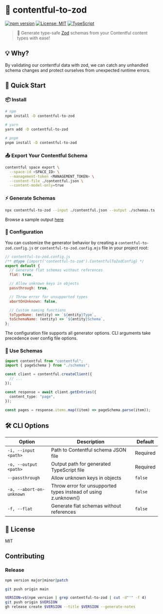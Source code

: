 # 🚀 contentful-to-zod

[![npm version](https://img.shields.io/npm/v/contentful-to-zod.svg)](https://www.npmjs.com/package/contentful-to-zod)
[![License: MIT](https://img.shields.io/badge/License-MIT-yellow.svg)](https://opensource.org/licenses/MIT)
[![TypeScript](https://img.shields.io/badge/TypeScript-Ready-blue.svg)](https://www.typescriptlang.org/)

> 🔄 Generate type-safe [Zod](https://github.com/colinhacks/zod) schemas from your Contentful content types with ease!

## 💡 Why?

By validating our contentful data with zod, we can catch any unhandled schema changes and protect ourselves from unexpected runtime errors.

## 🚀 Quick Start

### 📦 Install

```bash
# npm
npm install -D contentful-to-zod

# yarn
yarn add -D contentful-to-zod

# pnpm
pnpm install -D contentful-to-zod
```

### 📤 Export Your Contentful Schema

```bash
contentful space export \
  --space-id <SPACE_ID> \
  --management-token <MANAGEMENT_TOKEN> \
  --content-file ./contentful.json \
  --content-model-only=true
```

### ⚡️ Generate Schemas

```bash
npx contentful-to-zod --input ./contentful.json --output ./schemas.ts
```

Browse a sample output [here](https://github.com/adamalfredsson/contentful-to-zod/blob/main/test/generated/schemas.ts)

### 📝 Configuration

You can customize the generator behavior by creating a `contentful-to-zod.config.js` or `contentful-to-zod.config.mjs` file in your project root:

```js
// contentful-to-zod.config.js
/** @type {import('contentful-to-zod').ContentfulToZodConfig} */
export default {
  // Generate flat schemas without references
  flat: true,

  // Allow unknown keys in objects
  passthrough: true,

  // Throw error for unsupported types
  abortOnUnknown: false,

  // Custom naming functions
  toTypeName: (entity) => `${entity}Type`,
  toSchemaName: (entity) => `${entity}Schema`,
};
```

The configuration file supports all generator options. CLI arguments take precedence over config file options.

### 🚀 Use Schemas

```typescript
import contentful from "contentful";
import { pageSchema } from "./schemas";

const client = contentful.createClient({
  // ...
});

const response = await client.getEntries({
  content_type: "page",
});

const pages = response.items.map((item) => pageSchema.parse(item));
```

## 🛠 CLI Options

| Option                   | Description                                                    | Default  |
| ------------------------ | -------------------------------------------------------------- | -------- |
| `-i, --input <path>`     | Path to Contentful schema JSON file                            | Required |
| `-o, --output <path>`    | Output path for generated TypeScript file                      | Required |
| `--passthrough`          | Allow unknown keys in objects                                  | `false`  |
| `-a, --abort-on-unknown` | Throw error for unsupported types instead of using z.unknown() | `false`  |
| `-f, --flat`             | Generate flat schemas without references                       | `false`  |

## 📝 License

MIT

## Contributing

### Release

```bash
npm version major|minor|patch
```

```bash
git push origin main
```

```bash
VERSION=v$(npm version | grep contentful-to-zod | cut -d"'" -f 4)
git push origin $VERSION
gh release create $VERSION --title $VERSION --generate-notes
```
